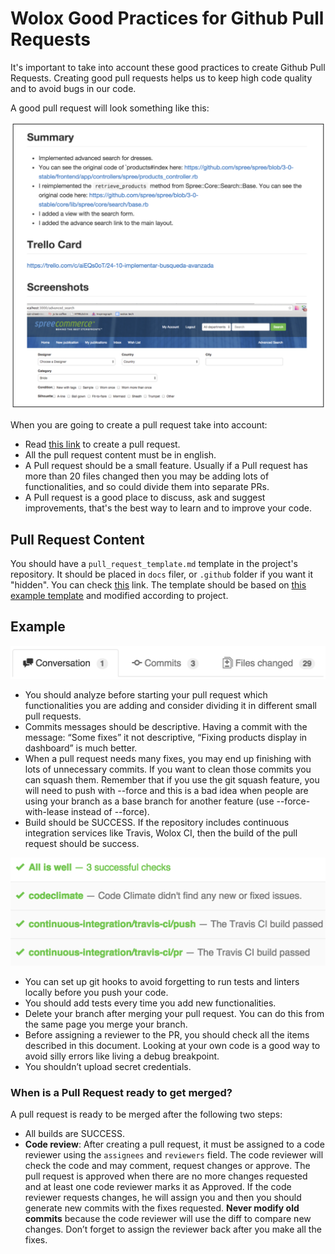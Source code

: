 # Wolox Good Practices for Github Pull Requests

It's important to take into account these good practices to create Github Pull Requests. Creating good pull requests helps us to keep high code quality and to avoid bugs in our code.

A good pull request will look something like this:

![Wolox Good Pull Requests](./pull-requests-good-practices.png)

When you are going to create a pull request take into account:

- Read [this link](https://help.github.com/articles/using-pull-requests/) to create a pull request.
- All the pull request content must be in english.
- A Pull request should be a small feature. Usually if a Pull request has more than 20 files changed then you may be adding lots of functionalities, and so could divide them into separate PRs.
- A Pull request is a good place to discuss, ask and suggest improvements, that's the best way to learn and to improve your code.

## Pull Request Content

You should have a `pull_request_template.md` template in the project's repository.
It should be placed in `docs` filer, or `.github` folder if you want it "hidden". You can check [this](https://help.github.com/articles/creating-a-pull-request-template-for-your-repository/) link.
The template should be based on [this example template](./pull_request_template.md) and modified according to project.


## Example

![Pull Request Example Header](./example-1.png)

- You should analyze before starting your pull request which functionalities you are adding and consider dividing it in different small pull requests.
- Commits messages should be descriptive. Having a commit with the message: “Some fixes” it not descriptive, “Fixing products display in dashboard” is much better.
- When a pull request needs many fixes, you may end up finishing with lots of unnecessary commits. If you want to clean those commits you can squash them. Remember that if you use the git squash feature, you will need to push with --force and this is a bad idea when people are using your branch as a base branch for another feature (use --force-with-lease instead of --force).
- Build should be SUCCESS. If the repository includes continuous integration services like Travis, Wolox CI, then the build of the pull request should be success.

![Pull Request Example Build](./example-2.png)

- You can set up git hooks to avoid forgetting to run tests and linters locally before you push your code.
- You should add tests every time you add new functionalities.
- Delete your branch after merging your pull request. You can do this from the same page you merge your branch.
- Before assigning a reviewer to the PR, you should check all the items described in this document. Looking at your own code is a good way to avoid silly errors like living a debug breakpoint.
- You shouldn’t upload secret credentials.

### When is a Pull Request ready to get merged?

A pull request is ready to be merged after the following two steps:

- All builds are SUCCESS.
- **Code review**: After creating a pull request, it must be assigned to a code reviewer using the `assignees` and `reviewers` field. The code reviewer will check the code and may comment, request changes or approve. The pull request is approved when there are no more changes requested and at least one code reviewer marks it as Approved. If the code reviewer requests changes, he will assign you and then you should generate new commits with the fixes requested. **Never modify old commits** because the code reviewer will use the diff to compare new changes. Don’t forget to assign the reviewer back after you make all the fixes.
